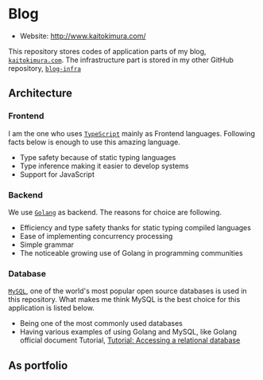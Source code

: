 # Blog

- Website: http://www.kaitokimura.com/

This repository stores codes of application parts of my blog, [`kaitokimura.com`](http://www.kaitokimura.com/).
The infrastructure part is stored in my other GitHub repository, [`blog-infra`](https://github.com/kaitokimuraofficial/blog-infra)

## Architecture
### Frontend
I am the one who uses [`TypeScript`](https://www.typescriptlang.org/) mainly as Frontend languages. Following facts below is enough to use this amazing language.
- Type safety because of static typing languages
- Type inference making it easier to develop systems
- Support for JavaScript


### Backend
We use [`Golang`](https://go.dev/doc/) as backend. The reasons for choice are following.
- Efficiency and type safety thanks for static typing compiled languages
- Ease of implementing concurrency processing
- Simple grammar
- The noticeable growing use of Golang in programming communities


### Database
[`MySQL`](https://dev.mysql.com/), one of the world's most popular open source databases is used in this repository. What makes me think MySQL is the best choice for this application is listed below.
- Being one of the most commonly used databases
- Having various examples of using Golang and MySQL, like Golang official document Tutorial, [Tutorial: Accessing a relational database](https://go.dev/doc/tutorial/database-access)



## As portfolio


